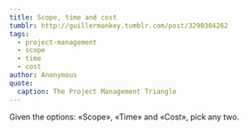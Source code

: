 ```yaml
---
title: Scope, time and cost
tumblr: http://guillermonkey.tumblr.com/post/3290304262
tags:
  - project-management
  - scope
  - time
  - cost
author: Anonymous
quote:
  caption: The Project Management Triangle
---
```


Given the options: «Scope», «Time» and «Cost», pick any two.
